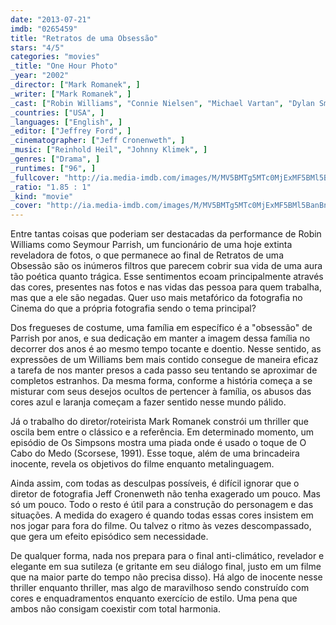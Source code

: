 ```yaml
---
date: "2013-07-21"
imdb: "0265459"
title: "Retratos de uma Obsessão"
stars: "4/5"
categories: "movies"
_title: "One Hour Photo"
_year: "2002"
_director: ["Mark Romanek", ]
_writer: ["Mark Romanek", ]
_cast: ["Robin Williams", "Connie Nielsen", "Michael Vartan", "Dylan Smith", "Erin Daniels", "Paul Hansen Kim", "Lee Garlington", "Gary Cole", "Marion Calvert", ]
_countries: ["USA", ]
_languages: ["English", ]
_editor: ["Jeffrey Ford", ]
_cinematographer: ["Jeff Cronenweth", ]
_music: ["Reinhold Heil", "Johnny Klimek", ]
_genres: ["Drama", ]
_runtimes: ["96", ]
_fullcover: "http://ia.media-imdb.com/images/M/MV5BMTg5MTc0MjExMF5BMl5BanBnXkFtZTYwODg5NTU5.jpg"
_ratio: "1.85 : 1"
_kind: "movie"
_cover: "http://ia.media-imdb.com/images/M/MV5BMTg5MTc0MjExMF5BMl5BanBnXkFtZTYwODg5NTU5._V1._SX94_SY140_.jpg"
---
```

Entre tantas coisas que poderiam ser destacadas da performance de Robin Williams como Seymour Parrish, um funcionário de uma hoje extinta reveladora de fotos, o que permanece ao final de Retratos de uma Obsessão são os inúmeros filtros que parecem cobrir sua vida de uma aura tão poética quanto trágica. Esse sentimentos ecoam principalmente através das cores, presentes nas fotos e nas vidas das pessoa para quem trabalha, mas que a ele são negadas. Quer uso mais metafórico da fotografia no Cinema do que a própria fotografia sendo o tema principal?

Dos fregueses de costume, uma família em específico é a "obsessão" de Parrish por anos, e sua dedicação em manter a imagem dessa família no decorrer dos anos é ao mesmo tempo tocante e doentio. Nesse sentido, as expressões de um Williams bem mais contido consegue de maneira eficaz a tarefa de nos manter presos a cada passo seu tentando se aproximar de completos estranhos. Da mesma forma, conforme a história começa a se misturar com seus desejos ocultos de pertencer à família, os abusos das cores azul e laranja começam a fazer sentido nesse mundo pálido.

Já o trabalho do diretor/roteirista Mark Romanek constrói um thriller que oscila bem entre o clássico e a referência. Em determinado momento, um episódio de Os Simpsons mostra uma piada onde é usado o toque de O Cabo do Medo (Scorsese, 1991). Esse toque, além de uma brincadeira inocente, revela os objetivos do filme enquanto metalinguagem.

Ainda assim, com todas as desculpas possíveis, é difícil ignorar que o diretor de fotografia Jeff Cronenweth não tenha exagerado um pouco. Mas só um pouco. Todo o resto é útil para a construção do personagem e das situações. A medida do exagero é quando todas essas cores insistem em nos jogar para fora do filme. Ou talvez o ritmo às vezes descompassado, que gera um efeito episódico sem necessidade.

De qualquer forma, nada nos prepara para o final anti-climático, revelador e elegante em sua sutileza (e gritante em seu diálogo final, justo em um filme que na maior parte do tempo não precisa disso). Há algo de inocente nesse thriller enquanto thriller, mas algo de maravilhoso sendo construído com cores e enquadramentos enquanto exercício de estilo. Uma pena que ambos não consigam coexistir com total harmonia.

